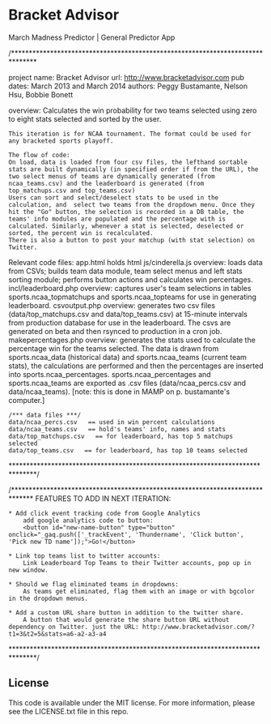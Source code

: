 Bracket Advisor
==========

March Madness Predictor | General Predictor App

/*******************************************************************************

project name: Bracket Advisor
url: http://www.bracketadvisor.com
pub dates: March 2013 and March 2014
authors: Peggy Bustamante, Nelson Hsu, Bobbie Bonett

overview:
	Calculates the win probability for two teams selected using zero to eight stats selected and sorted by the user.
	
	This iteration is for NCAA tournament. The format could be used for any bracketed sports playoff.
	
	The flow of code:
	On load, data is loaded from four csv files, the lefthand sortable stats are built dynamically (in specified order if from the URL), the two select menus of teams are dynamically generated (from ncaa_teams.csv) and the leaderboard is generated (from top_matchups.csv and top_teams.csv)
	Users can sort and select/deselect stats to be used in the calculation, and  select two teams from the dropdown menu. Once they hit the "Go" button, the selection is recorded in a DB table, the teams' info modules are populated and the percentage with is calculated. Similarly, whenever a stat is selected, deselected or sorted, the percent win is recalculated.
	There is also a button to post your matchup (with stat selection) on Twitter.

Relevant code files:
	app.html
		holds html
	js/cinderella.js
		overview: loads data from CSVs; builds team data module, team select menus and left stats sorting module; performs button actions and calculates win percentages.
	incl/leaderboard.php
		overview: captures user's team selections in tables sports.ncaa_topmatchups and sports.ncaa_topteams for use in generating leaderboard.
	csvoutput.php
		overview: generates two csv files (data/top_matchups.csv and data/top_teams.csv) at 15-minute intervals from production database for use in the leaderboard. The csvs are generated on beta and then rsynced to production in a cron job.
	makepercentages.php
		overview: generates the stats used to calculate the percentage win for the teams selected. The data is drawn from sports.ncaa_data (historical data) and sports.ncaa_teams (current team stats), the calculations are performed and then the percentages are inserted into sports.ncaa_percentages. sports.ncaa_percentages and sports.ncaa_teams are exported as .csv files (data/ncaa_percs.csv and data/ncaa_teams).
		[note: this is done in MAMP on p. bustamante's computer.]
	
	/*** data files ***/
	data/ncaa_percs.csv   == used in win percent calculations
	data/ncaa_teams.csv   == hold's teams' info, names and stats
	data/top_matchups.csv   == for leaderboard, has top 5 matchups selected
	data/top_teams.csv   == for leaderboard, has top 10 teams selected


*******************************************************************************/

/******************************************************************************
	FEATURES TO ADD IN NEXT ITERATION:
	
	* Add click event tracking code from Google Analytics
		add google analytics code to button:
		<button id="new-name-button" type="button" onclick="_gaq.push(['_trackEvent', 'Thundername', 'Click button', 'Pick new TD name']);">Go!</button>
	
	* Link top teams list to twitter accounts:
		Link Leaderboard Top Teams to their Twitter accounts, pop up in new window.
	
	* Should we flag eliminated teams in dropdowns:
		As teams get eliminated, flag them with an image or with bgcolor in the dropdown menus.
	
	* Add a custom URL share button in addition to the twitter share.
		A button that would generate the share button URL without dependency on Twitter. just the URL: http://www.bracketadvisor.com/?t1=3&t2=5&stats=a6-a2-a3-a4

*******************************************************************************/

License
----------

This code is available under the MIT license. For more information, please see the LICENSE.txt file in this repo.
